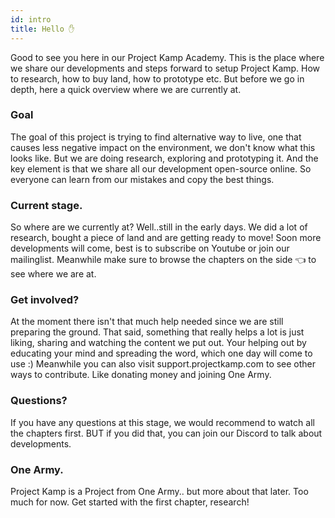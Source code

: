 ```yaml
---
id: intro
title: Hello ✋
---
```

Good to see you here in our Project Kamp Academy. This is the place where we share our developments and steps forward to setup Project Kamp. How to research, how to buy land, how to prototype etc. But before we go in depth, here a quick overview where we are currently at.


### Goal

The goal of this project is trying to find alternative way to live, one that causes less negative impact on the environment, we don't know what this looks like. But we are doing research, exploring and prototyping it. And the key element is that we share all our development open-source online. So everyone can learn from our mistakes and copy the best things.

### Current stage.

So where are we currently at? Well..still in the early days. We did a lot of research, bought a piece of land and are getting ready to move! Soon more developments will come, best is to subscribe on Youtube or join our mailinglist. Meanwhile make sure to browse the chapters on the side 👈 to see where we are at.

### Get involved?

At the moment there isn't that much help needed since we are still preparing the ground. That said, something that really helps a lot is just liking, sharing and watching the content we put out. Your helping out by educating your mind and spreading the word, which one day will come to use :) Meanwhile you can also visit support.projectkamp.com to see other ways to contribute. Like donating money and joining One Army.

### Questions?

If you have any questions at this stage, we would recommend to watch all the chapters first. BUT if you did that, you can join our Discord to talk about developments.

### One Army.

Project Kamp is a Project from One Army.. but more about that later. Too much for now. Get started with the first chapter, research!
